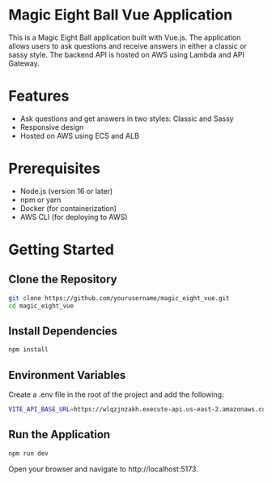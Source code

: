 # Magic Eight Ball Vue Application

This is a Magic Eight Ball application built with Vue.js. The application allows users to ask questions and receive answers in either a classic or sassy style. The backend API is hosted on AWS using Lambda and API Gateway.

# Features

- Ask questions and get answers in two styles: Classic and Sassy
- Responsive design
- Hosted on AWS using ECS and ALB

# Prerequisites

- Node.js (version 16 or later)
- npm or yarn
- Docker (for containerization)
- AWS CLI (for deploying to AWS)

# Getting Started

## Clone the Repository

```sh
git clone https://github.com/yourusername/magic_eight_vue.git
cd magic_eight_vue
```

## Install Dependencies
```sh 
npm install
```

## Environment Variables
Create a .env file in the root of the project and add the following:

```sh
VITE_API_BASE_URL=https://wlqzjnzakh.execute-api.us-east-2.amazonaws.com/dev
```

## Run the Application

```sh
npm run dev
```
Open your browser and navigate to http://localhost:5173.


